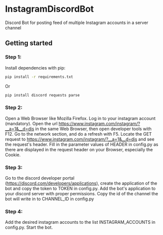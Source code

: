 # InstagramDiscordBot
  Discord Bot for posting feed of multiple Instagram accounts in a server channel
  
## Getting started

### Step 1:
Install dependencies with pip:
```sh
pip install -r requirements.txt
```
Or
```sh
pip install discord requests parse
```

### Step 2:
Open a Web Browser like Mozilla Firefox. Log in to your instagram account (mandatory).
Open the url https://www.instagram.com/instagram/?__a=1&__d=dis in the same Web Browser, then open developer tools with F12.
Go to the network section, and do a refresh with F5. Locate the GET request to https://www.instagram.com/instagram/?__a=1&__d=dis 
and see the request's header. Fill in the parameter values of HEADER in config.py as there are displayed in the request header on your Browser, especially the Cookie.

### Step 3:
Go to the discord developer portal (https://discord.com/developers/applications),
create the application of the bot and copy the token to TOKEN in config.py.
Add the bot's application to your discord server with proper permissions.
Copy the id of the channel the bot will write in to CHANNEL_ID in config.py

### Step 4:
Add the desired instagram accounts to the list INSTAGRAM_ACCOUNTS in config.py.
Start the bot.
